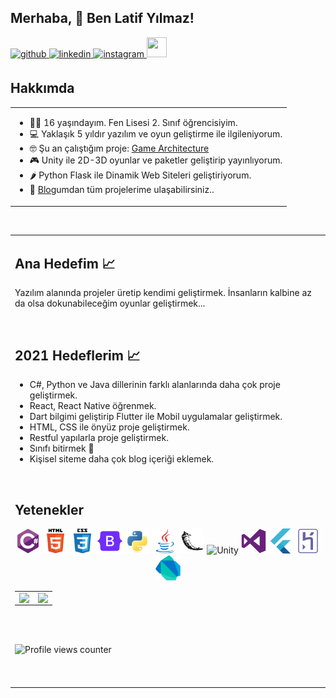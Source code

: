 ## Merhaba, 👋 Ben Latif Yılmaz!  
  

<a href="https://github.com/LatifY" target="_blank">
<img src=https://img.shields.io/badge/github-%2324292e.svg?&style=for-the-badge&logo=github&logoColor=white alt=github style="margin-bottom: 5px;" />
</a>
<a href="https://www.linkedin.com/in/abdullatif-y%C4%B1lmaz-912a6b1b9/" target="_blank">
<img src=https://img.shields.io/badge/linkedin-%231E77B5.svg?&style=for-the-badge&logo=linkedin&logoColor=white alt=linkedin style="margin-bottom: 5px;" />
</a>
<a href="https://instagram.com/latifyilmaza" target="_blank">
<img src=https://img.shields.io/badge/instagram-%23000000.svg?&style=for-the-badge&logo=instagram&logoColor=white alt=instagram style="margin-bottom: 5px;" />
</a>
<a href="https://latifyilmaz.com" target="_blank">
<img src="https://latifyilmaz.com/static/image/favicon.png" style="margin-bottom: 5px;" width="32" height="32"/>
</a>  


## Hakkımda
<table><tr><td valign="top">

-  👦🏻 16 yaşındayım. Fen Lisesi 2. Sınıf öğrencisiyim.
-  💻 Yaklaşık 5 yıldır yazılım ve oyun geliştirme ile ilgileniyorum.
-  🤓 Şu an çalıştığım proje:  [Game Architecture](https://github.com/LatifY/GameArchitecture)
-  🎮 Unity ile 2D-3D oyunlar ve paketler geliştirip yayınlıyorum.
-  🌶 Python Flask ile Dinamik Web Siteleri geliştiriyorum.
-  📰 [Blog](https://latifyilmaz.com)umdan tüm projelerime ulaşabilirsiniz..
</td></tr></table>

<br/>

<table><tr><td valign="top">

## Ana Hedefim 📈

Yazılım alanında projeler üretip kendimi geliştirmek. İnsanların kalbine az da olsa dokunabileceğim oyunlar geliştirmek...

<br>

## 2021 Hedeflerim 📈

-  C#, Python ve Java dillerinin farklı alanlarında daha çok proje geliştirmek.
-  React, React Native öğrenmek.
-  Dart bilgimi geliştirip Flutter ile Mobil uygulamalar geliştirmek.
-  HTML, CSS ile önyüz proje geliştirmek.
-  Restful yapılarla proje geliştirmek.
-  Sınıfı bitirmek 🤨
-  Kişisel siteme daha çok blog içeriği eklemek.

<br/>  


## Yetenekler

<p align="center">
<img src="https://raw.githubusercontent.com/devicons/devicon/master/icons/csharp/csharp-original.svg" alt="C#" width="40">
<img src="https://raw.githubusercontent.com/devicons/devicon/master/icons/html5/html5-original-wordmark.svg" alt="HTML5" width="40"/>
<img src="https://raw.githubusercontent.com/devicons/devicon/master/icons/css3/css3-original-wordmark.svg" alt="CSS3" width="40"/>
<img src="https://github.com/devicons/devicon/blob/master/icons/bootstrap/bootstrap-plain.svg" alt="Bootstrap" width="40"/>
<img src="https://github.com/devicons/devicon/blob/master/icons/python/python-original.svg" alt="Python" width="40"/>
<img src="https://github.com/devicons/devicon/blob/master/icons/java/java-original.svg" alt="Java" width="40"/>
<img src="https://github.com/devicons/devicon/blob/master/icons/flask/flask-original.svg" alt="Flask" width="40"/>
<img src="https://seeklogo.com/images/U/unity-logo-988A22E703-seeklogo.com.png" alt="Unity" width="40"/>
<img src="https://github.com/devicons/devicon/blob/master/icons/visualstudio/visualstudio-plain.svg" alt="Visual Studio" width="40"/>
<img src="https://github.com/devicons/devicon/blob/master/icons/flutter/flutter-original.svg" alt="Flutter" width="40"/>
<img src="https://github.com/devicons/devicon/blob/master/icons/heroku/heroku-original.svg" alt="Heroku" width="40"/>
<img src="https://github.com/devicons/devicon/blob/master/icons/dart/dart-original.svg" alt="Dart" width="40"/>
</p>



<table><tr><td valign="top" width="50%">

<img src="https://github-readme-stats.vercel.app/api?username=LatifY&theme=dark&show_icons=true&count_private=true&hide_border=true" align="left" style="width: 100%" />

</td><td valign="top" width="50%">

<img src="https://github-readme-stats.vercel.app/api/top-langs/?username=LatifY&theme=dark&hide_border=true&layout=compact" align="left" style="width: 100%" />

</td></tr></table>  

<br/>  

  

<br/>  

![Profile views counter](https://komarev.com/ghpvc/?username=LatifY&&style=flat-square)  
  

<br/>  


<br />
